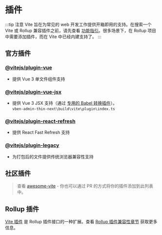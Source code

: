 # 插件

:::tip 注意
Vite 旨在为常见的 web 开发工作提供开箱即用的支持。在搜索一个 Vite 或 Rollup 兼容插件之前，请先查看 [功能指引](../guide/features.md)。很多场景下，在 Rollup 项目中需要添加插件，而在 Vite 中已经内建支持了。
:::

## 官方插件

### [@vitejs/plugin-vue](https://github.com/vitejs/vite/tree/main/packages/plugin-vue)

- 提供 Vue 3 单文件组件支持

### [@vitejs/plugin-vue-jsx](https://github.com/vitejs/vite/tree/main/packages/plugin-vue-jsx) 

- 提供 Vue 3 JSX 支持（通过 [专用的 Babel 转换插件](https://github.com/vuejs/jsx-next)）。  
`vben-admin-thin-next\build\vite\plugin\index.ts`

### [@vitejs/plugin-react-refresh](https://github.com/vitejs/vite/tree/main/packages/plugin-react-refresh) 

- 提供 React Fast Refresh 支持

### [@vitejs/plugin-legacy](https://github.com/vitejs/vite/tree/main/packages/plugin-legacy) 

- 为打包后的文件提供传统浏览器兼容性支持

## 社区插件

> 查看 [awesome-vite](https://github.com/vitejs/awesome-vite#plugins) - 你也可以通过 PR 的方式将你的插件添加到此列表中。

## Rollup 插件

[Vite 插件](../guide/api-plugin) 是 Rollup 插件接口的一种扩展。查看 [Rollup 插件兼容性章节](../guide/api-plugin#rollup-plugin-compatibility) 获取更多信息。
